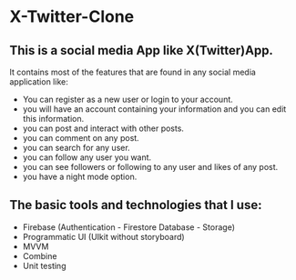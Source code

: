 # X-Twitter-Clone
## This is a social media App like X(Twitter)App.
It contains most of the features that are found in any social media application like:
- You can register as a new user or login to your account.
- you will have an account containing your information and you can edit this information.
- you can post and interact with other posts.
- you can comment on any post.
- you can search for any user.
- you can follow any user you want.
- you can see followers or following to any user and likes of any post.
- you have a night mode option.

## The basic tools and technologies that I use:
- Firebase (Authentication - Firestore Database - Storage)
- Programmatic UI (UIkit without storyboard)
- MVVM
- Combine
- Unit testing


